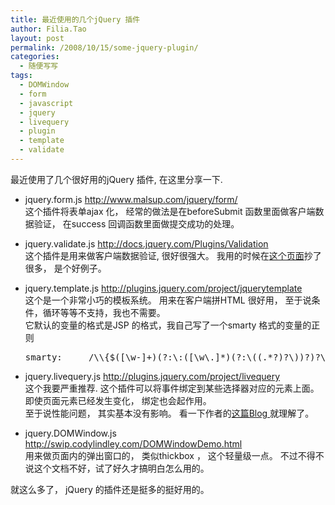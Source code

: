 ```yaml
---
title: 最近使用的几个jQuery 插件
author: Filia.Tao
layout: post
permalink: /2008/10/15/some-jquery-plugin/
categories:
  - 随便写写
tags:
  - DOMWindow
  - form
  - javascript
  - jquery
  - livequery
  - plugin
  - template
  - validate
---
```

最近使用了几个很好用的jQuery 插件, 在这里分享一下.

  * jquery.form.js <a href="http://www.malsup.com/jquery/form/" target="_blank">http://www.malsup.com/jquery/form/</a>  
    这个插件将表单ajax 化， 经常的做法是在beforeSubmit 函数里面做客户端数据验证， 在success 回调函数里面做提交成功的处理。
  * jquery.validate.js <a href="http://docs.jquery.com/Plugins/Validation" target="_blank">http://docs.jquery.com/Plugins/Validation<br /> </a>这个插件是用来做客户端数据验证, 很好很强大。 我用的时候在<a href="http://jquery.bassistance.de/validate/demo/milk/" target="_blank">这个页面</a>抄了很多， 是个好例子。
  * jquery.template.js <a href="http://plugins.jquery.com/project/jquerytemplate" target="_blank">http://plugins.jquery.com/project/jquerytemplate<br /> </a>这个是一个非常小巧的模板系统。 用来在客户端拼HTML 很好用， 至于说条件，循环等等不支持，我也不需要。  
    它默认的变量的格式是JSP 的格式，我自己写了一个smarty 格式的变量的正则</p> 
    <pre>smarty:     /\\{$([\w-]+)(?:\:([\w\.]*)(?:\((.*?)?\))?)?\}/g</pre>

  * jquery.livequery.js <a href="http://plugins.jquery.com/project/livequery" target="_blank">http://plugins.jquery.com/project/livequery</a>  
    这个我要严重推荐. 这个插件可以将事件绑定到某些选择器对应的元素上面。 即使页面元素已经发生变化， 绑定也会起作用。  
    至于说性能问题， 其实基本没有影响。 看一下作者的<a href="http://blog.brandonaaron.net/2007/08/19/new-plugin-live-query/" target="_blank">这篇Blog </a>就理解了。
  * jquery.DOMWindow.js  <a href="http://swip.codylindley.com/DOMWindowDemo.html" target="_blank"><img src="file:///C:/DOCUME~1/filia/LOCALS~1/Temp/moz-screenshot.jpg" alt="" /><img src="file:///C:/DOCUME~1/filia/LOCALS~1/Temp/moz-screenshot-1.jpg" alt="" />http://swip.codylindley.com/DOMWindowDemo.html</a>  
    用来做页面内的弹出窗口的， 类似thickbox ， 这个轻量级一点。 不过不得不说这个文档不好，试了好久才搞明白怎么用的。

就这么多了， jQuery 的插件还是挺多的挺好用的。

